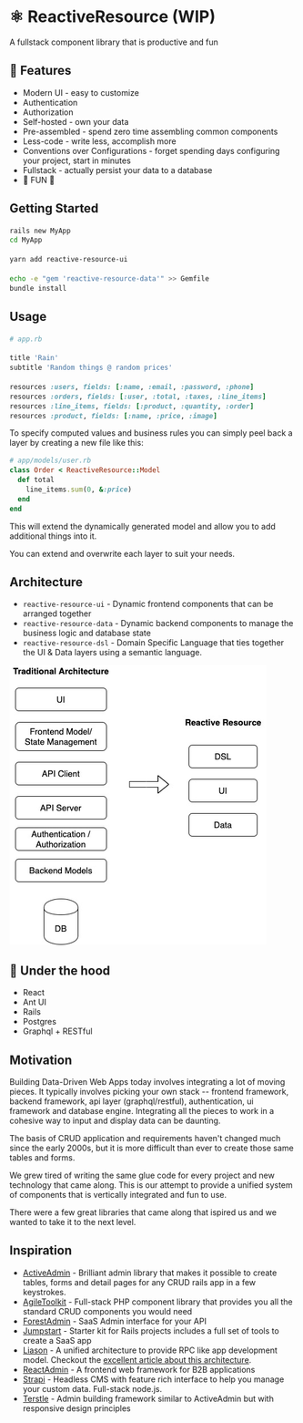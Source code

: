 # ⚛️ ReactiveResource (WIP)
A fullstack component library that is productive and fun

## 🚀 Features
* Modern UI - easy to customize
* Authentication
* Authorization
* Self-hosted - own your data
* Pre-assembled - spend zero time assembling common components
* Less-code - write less, accomplish more
* Conventions over Configurations - forget spending days configuring your project, start in minutes
* Fullstack - actually persist your data to a database
* 🤪 FUN 🤪

## Getting Started

```bash
rails new MyApp
cd MyApp

yarn add reactive-resource-ui

echo -e "gem 'reactive-resource-data'" >> Gemfile
bundle install
```

## Usage

```ruby
# app.rb

title 'Rain'
subtitle 'Random things @ random prices'

resources :users, fields: [:name, :email, :password, :phone]
resources :orders, fields: [:user, :total, :taxes, :line_items]
resources :line_items, fields: [:product, :quantity, :order]
resources :product, fields: [:name, :price, :image]
```

To specify computed values and business rules you can simply peel back a layer by creating a new file like this:

```ruby
# app/models/user.rb
class Order < ReactiveResource::Model
  def total
    line_items.sum(0, &:price)
  end
end
```

This will extend the dynamically generated model and allow you to add additional things into it.

You can extend and overwrite each layer to suit your needs.

## Architecture

- `reactive-resource-ui` - Dynamic frontend components that can be arranged together
- `reactive-resource-data` - Dynamic backend components to manage the business logic and database state
- `reactive-resource-dsl` - Domain Specific Language that ties together the UI & Data layers using a semantic language.

![Architecture](docs/reactive-resource-vs-traditional-architecture.jpg)

## 🚗 Under the hood
* React
* Ant UI
* Rails
* Postgres
* Graphql + RESTful

## Motivation
Building Data-Driven Web Apps today involves integrating a lot of moving pieces. It typically involves picking your own stack -- frontend framework, backend framework, api layer (graphql/restful), authentication, ui framework and database engine. Integrating all the pieces to work in a cohesive way to input and display data can be daunting.

The basis of CRUD application and requirements haven't changed much since the early 2000s, but it is more difficult than ever to create those same tables and forms.

We grew tired of writing the same glue code for every project and new technology that came along. This is our attempt to provide a unified system of components that is vertically integrated and fun to use.

There were a few great libraries that came along that ispired us and we wanted to take it to the next level.

## Inspiration

- [ActiveAdmin](https://activeadmin.info/) - Brilliant admin library that makes it possible to create tables, forms and detail pages for any CRUD rails app in a few keystrokes.
- [AgileToolkit](https://www.agiletoolkit.org/) - Full-stack PHP component library that provides you all the standard CRUD components you would need
- [ForestAdmin](https://www.forestadmin.com/) - SaaS Admin interface for your API
- [Jumpstart](https://github.com/excid3/jumpstart/) - Starter kit for Rails projects includes a full set of tools to create a SaaS app
- [Liason](https://liaison.dev/) - A unified architecture to provide RPC like app development model. Checkout the [excellent article about this architecture](https://www.freecodecamp.org/news/full-stack-unified-architecture/).
- [ReactAdmin](https://marmelab.com/react-admin/) - A frontend web framework for B2B applications
- [Strapi](https://strapi.io/) - Headless CMS with feature rich interface to help you manage your custom data. Full-stack node.js.
- [Terstle](https://trestle.io/) - Admin building framework similar to ActiveAdmin but with responsive design principles


